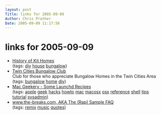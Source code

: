 ```yaml
---
layout: post
Title: links for 2005-09-09  
Author: Chris Prather
Date: 2005-09-09 11:17:56
---
```


# links for 2005-09-09
<ul class="delicious">
	<li>
		<div class="delicious-link"><a href="http://www.fredbecker.org/News%20Letter/KitHomes.htm">History of Kit Homes</a></div>
		<div class="delicious-tags">(tags: <a href="http://del.icio.us/perigrin/diy">diy</a> <a href="http://del.icio.us/perigrin/house">house</a> <a href="http://del.icio.us/perigrin/bungalow">bungalow</a>)</div>
	</li>
	<li>
		<div class="delicious-link"><a href="http://www.bungalowclub.org/">Twin Cities Bungalow Club</a></div>
		<div class="delicious-extended">Club for those who appreciate Bungalow Homes in the Twin Cities Area</div>
		<div class="delicious-tags">(tags: <a href="http://del.icio.us/perigrin/bungalow">bungalow</a> <a href="http://del.icio.us/perigrin/home">home</a> <a href="http://del.icio.us/perigrin/diy">diy</a>)</div>
	</li>
	<li>
		<div class="delicious-link"><a href="http://www.macgeekery.com/tips/some_launchd_recipes">Mac Geekery - Some Launchd Recipes</a></div>
		<div class="delicious-tags">(tags: <a href="http://del.icio.us/perigrin/apple">apple</a> <a href="http://del.icio.us/perigrin/geek">geek</a> <a href="http://del.icio.us/perigrin/hacks">hacks</a> <a href="http://del.icio.us/perigrin/howto">howto</a> <a href="http://del.icio.us/perigrin/mac">mac</a> <a href="http://del.icio.us/perigrin/macosx">macosx</a> <a href="http://del.icio.us/perigrin/osx">osx</a> <a href="http://del.icio.us/perigrin/reference">reference</a> <a href="http://del.icio.us/perigrin/shell">shell</a> <a href="http://del.icio.us/perigrin/tips">tips</a> <a href="http://del.icio.us/perigrin/tutorial">tutorial</a> <a href="http://del.icio.us/perigrin/sysadmin">sysadmin</a>)</div>
	</li>
	<li>
		<div class="delicious-link"><a href="http://www.the-breaks.com/">www.the-breaks.com, AKA The (Rap) Sample FAQ</a></div>
		<div class="delicious-tags">(tags: <a href="http://del.icio.us/perigrin/remix">remix</a> <a href="http://del.icio.us/perigrin/music">music</a> <a href="http://del.icio.us/perigrin/quotes">quotes</a>)</div>
	</li>
</ul>

